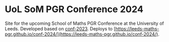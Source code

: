 # UoL SoM PGR Conference 2024

Site for the upcoming School of Maths PGR Conference at the University of Leeds. Developed based on [conf-2023](https://github.com/leeds-maths-pgr/conf-2023).
Deploys to [https://leeds-maths-pgr.github.io/conf-2024/](https://leeds-maths-pgr.github.io/conf-2024/).


